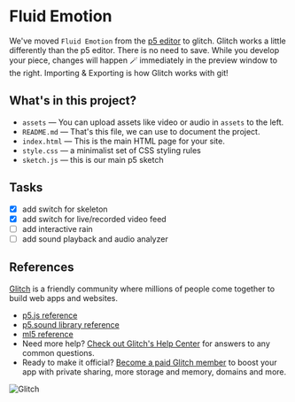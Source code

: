 # Fluid Emotion
We've moved `Fluid Emotion` from the [p5 editor](https://editor.p5js.org) to glitch. Glitch works a little differently than the p5 editor. There is no need to save. While you develop your piece, changes will happen 🪄 immediately in the preview window to the right. Importing & Exporting is how Glitch works with git!

## What's in this project?
* `assets` — You can upload assets like video or audio in `assets` to the left.
* `README.md` — That's this file, we can use to document the project.
* `index.html` — This is the main HTML page for your site.
* `style.css` — a minimalist set of CSS styling rules
* `sketch.js` — this is our main p5 sketch

## Tasks
- [x] add switch for skeleton
- [x] add switch for live/recorded video feed
- [ ] add interactive rain
- [ ] add sound playback and audio analyzer

## References
[Glitch](https://glitch.com) is a friendly community where millions of people come together to build web apps and websites.

- [p5.js reference](https://p5js.org/reference/)
- [p5.sound library reference](https://p5js.org/reference/#/libraries/p5.sound)
- [ml5 reference](https://learn.ml5js.org/#/reference/index)
- Need more help? [Check out Glitch's Help Center](https://help.glitch.com/) for answers to any common questions.
- Ready to make it official? [Become a paid Glitch member](https://glitch.com/pricing) to boost your app with private sharing, more storage and memory, domains and more.

![Glitch](https://cdn.glitch.com/a9975ea6-8949-4bab-addb-8a95021dc2da%2FLogo_Color.svg?v=1602781328576)
